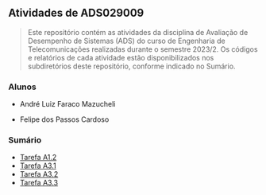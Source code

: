 ## Atividades de ADS029009

> Este repositório contém as atividades da disciplina de Avaliação de Desempenho de Sistemas (ADS) do curso de Engenharia de Telecomunicações realizadas durante o semestre 2023/2. Os códigos e relatórios de cada atividade estão disponibilizados nos subdiretórios deste repositório, conforme indicado no Sumário.

### Alunos

- André Luiz Faraco Mazucheli

- Felipe dos Passos Cardoso

### Sumário

- [Tarefa A1.2](./Mini_Projeto_Medição/)
- [Tarefa A3.1](./Filas_Tandem/)
- [Tarefa A3.2](./Rede_Filas_Omnet/)
- [Tarefa A3.3](./Showcase_Omnet/)
  


